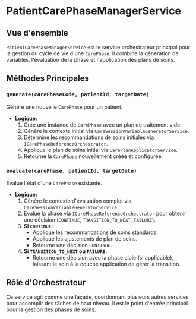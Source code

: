 # PatientCarePhaseManagerService

## Vue d'ensemble

`PatientCarePhaseManagerService` est le service orchestrateur principal pour la gestion du cycle de vie d'une `CarePhase`. Il combine la génération de variables, l'évaluation de la phase et l'application des plans de soins.

## Méthodes Principales

### `generate(carePhaseCode, patientId, targetDate)`

Génère une nouvelle `CarePhase` pour un patient.

- **Logique:**
  1. Crée une instance de `CarePhase` avec un plan de traitement vide.
  2. Génère le contexte initial via `CareSessionVariableGeneratorService`.
  3. Détermine les recommandations de soins initiales via `ICarePhaseReferenceOrchestrator`.
  4. Applique le plan de soins initial via `CarePlanApplicatorService`.
  5. Retourne la `CarePhase` nouvellement créée et configurée.

### `evaluate(carePhase, patientId, targetDate)`

Évalue l'état d'une `CarePhase` existante.

- **Logique:**
  1. Génère le contexte d'évaluation complet via `CareSessionVariableGeneratorService`.
  2. Évalue la phase via `ICarePhaseReferenceOrchestrator` pour obtenir une décision (`CONTINUE`, `TRANSITION_TO_NEXT`, `FAILURE`).
  3. **Si `CONTINUE`:**
     - Applique les recommandations de soins standards.
     - Applique les ajustements de plan de soins.
     - Retourne une décision `CONTINUE`.
  4. **Si `TRANSITION_TO_NEXT` ou `FAILURE`:**
     - Retourne une décision avec la phase cible (si applicable), laissant le soin à la couche application de gérer la transition.

## Rôle d'Orchestrateur

Ce service agit comme une façade, coordonnant plusieurs autres services pour accomplir des tâches de haut niveau. Il est le point d'entrée principal pour la gestion des phases de soins.
